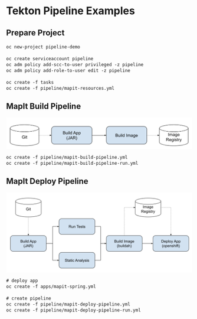 # Tekton Pipeline Examples


## Prepare Project

```
oc new-project pipeline-demo

oc create serviceaccount pipeline
oc adm policy add-scc-to-user privileged -z pipeline
oc adm policy add-role-to-user edit -z pipeline

oc create -f tasks
oc create -f pipeline/mapit-resources.yml
```

## MapIt Build Pipeline

<img align="center" width="600" src="images/mapit-build-pipeline.png">

```
oc create -f pipeline/mapit-build-pipeline.yml
oc create -f pipeline/mapit-build-pipeline-run.yml
```

## MapIt Deploy Pipeline

<img align="center" width="700" src="images/mapit-deploy-pipeline.png">

```
# deploy app
oc create -f apps/mapit-spring.yml

# create pipeline
oc create -f pipeline/mapit-deploy-pipeline.yml
oc create -f pipeline/mapit-deploy-pipeline-run.yml
```